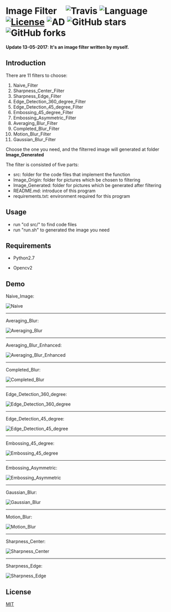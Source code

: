 # Image Filter　![Travis](https://img.shields.io/travis/rust-lang/rust.svg) ![Language](https://img.shields.io/badge/language-Python-orange.svg) [![License](https://img.shields.io/badge/license-MIT-blue.svg)](./LICENSE.md) ![AD](https://img.shields.io/badge/东半球最好的-图像滤波器-pink.svg) ![GitHub stars](https://img.shields.io/github/stars/JNingWei/Image-Filter.svg?style=social&label=Star) ![GitHub forks](https://img.shields.io/github/forks/JNingWei/Image-Filter.svg?style=social&label=Fork)
 
__Update 13-05-2017__:   __It's an image filter written by myself.__

## Introduction


There are 11 filters to choose:

 1. Naive_Filter
 2. Sharpness_Center_Filter
 3. Sharpness_Edge_Filter
 4. Edge_Detection_360_degree_Filter
 5. Edge_Detection_45_degree_Filter
 6. Embossing_45_degree_Filter
 7. Embossing_Asymmetric_Filter
 8. Averaging_Blur_Filter
 9. Completed_Blur_Filter
 10. Motion_Blur_Filter
 11. Gaussian_Blur_Filter

Choose the one you need, and the filterred image will generated at folder **Image_Generated**


The filter is consisted of five parts:
* src: folder for the code files that implement the function
* Image_Origin: folder for pictures which be chosen to filtering
* Image_Generated: folder for pictures which be generated after filtering
* README.md: introduce of this program
* requirements.txt: environment required for this program

## Usage 

* run "cd src/" to find code files 
* run "run.sh" to generated the image you need

## Requirements

   * Python2.7

   * Opencv2

## Demo


Naive_Image:

![Naive](https://github.com/JNingWei/Image-Filter/blob/master/Image_Generated/Naive.jpg)

---

Averaging_Blur:

![Averaging_Blur](https://github.com/JNingWei/Image-Filter/blob/master/Image_Generated/Averaging_Blur.jpg)

---

Averaging_Blur_Enhanced:

![Averaging_Blur_Enhanced](https://github.com/JNingWei/Image-Filter/blob/master/Image_Generated/Averaging_Blur_Enhanced.jpg)

---

Completed_Blur:

![Completed_Blur](https://github.com/JNingWei/Image-Filter/blob/master/Image_Generated/Completed_Blur.jpg)

---

Edge_Detection_360_degree:

![Edge_Detection_360_degree](https://github.com/JNingWei/Image-Filter/blob/master/Image_Generated/Edge_Detection_360_degree.jpg)

---

Edge_Detection_45_degree:

![Edge_Detection_45_degree](https://github.com/JNingWei/Image-Filter/blob/master/Image_Generated/Edge_Detection_45_degree.jpg)

---

Embossing_45_degree:

![Embossing_45_degree](https://github.com/JNingWei/Image-Filter/blob/master/Image_Generated/Embossing_45_degree.jpg)

---

Embossing_Asymmetric:

![Embossing_Asymmetric](https://github.com/JNingWei/Image-Filter/blob/master/Image_Generated/Embossing_Asymmetric.jpg)

---

Gaussian_Blur:

![Gaussian_Blur](https://github.com/JNingWei/Image-Filter/blob/master/Image_Generated/Gaussian_Blur.jpg)

---

Motion_Blur:

![Motion_Blur](https://github.com/JNingWei/Image-Filter/blob/master/Image_Generated/Motion_Blur.jpg)

---

Sharpness_Center:

![Sharpness_Center](https://github.com/JNingWei/Image-Filter/blob/master/Image_Generated/Sharpness_Center.jpg)

---

Sharpness_Edge:

![Sharpness_Edge](https://github.com/JNingWei/Image-Filter/blob/master/Image_Generated/Sharpness_Edge.jpg)

## License

[MIT](https://github.com/JNingWei/Image-Filter/blob/master/LICENSE.md)
